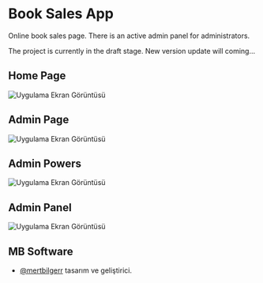 
# Book Sales App

Online book sales page. There is an active admin panel for administrators.

The project is currently in the draft stage. New version update will coming...




## Home Page

![Uygulama Ekran Görüntüsü](https://i.ibb.co/r2S6FMj/Ekran-G-r-nt-s-530.png)

## Admin Page
![Uygulama Ekran Görüntüsü](https://i.ibb.co/Fzbq7rn/Ekran-G-r-nt-s-531.png)

## Admin Powers
![Uygulama Ekran Görüntüsü](https://i.ibb.co/gZ8C8bP/Ekran-G-r-nt-s-532.png)
## Admin Panel
![Uygulama Ekran Görüntüsü](https://i.ibb.co/jDMKmTV/Ekran-G-r-nt-s-533.png)


  
## MB Software

- [@mertbilgerr](https://github.com/mertbilger) tasarım ve geliştirici.

  
